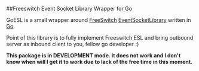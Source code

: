 ##Freeswitch Event Socket Library Wrapper for Go

GoESL is a small wrapper around [FreeSwitch](https://freeswitch.org/) [EventSocketLibrary](https://wiki.freeswitch.org/wiki/Event_Socket_Library) written in [Go](http://golang.org).

Point of this library is to fully implement Freeswitch ESL and bring outbound server as inbound client to you, fellow go developer :)

**This package is in DEVELOPMENT mode. It does not work and I don't know when will I get it to work due to lack of the free time in this moment.** 



